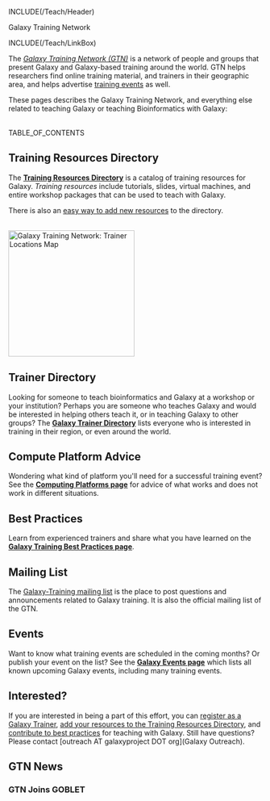 INCLUDE(/Teach/Header)

<div class="title">Galaxy Training Network</div>

INCLUDE(/Teach/LinkBox)

The *[Galaxy Training Network (GTN)](/Teach/GTN)* is a network of people and groups that present Galaxy and Galaxy-based training around the world.  GTN helps researchers find online training material, and trainers in their geographic area, and helps advertise [training events](/Events) as well.

These pages describes the Galaxy Training Network, and everything else related to teaching Galaxy or teaching Bioinformatics with Galaxy:

<div class='left'><br />TABLE_OF_CONTENTS</div>

## Training Resources Directory

The **[Training Resources Directory](/Teach/Resources)** is a catalog of training resources for Galaxy.  *Training resources* include tutorials, slides, virtual machines, and entire workshop packages that can be used to teach with Galaxy.

There is also an [easy way to add new resources](/Teach/Resources.md#add-a-training-resource) to the directory.


<div class='right'><br /> <a href='http://bit.ly/gxytrnmap'><img src='/Teach/GalaxyTrainingMapThumb.png' alt='Galaxy Training Network: Trainer Locations Map' width="250" /></a> </div>

## Trainer Directory

Looking for someone to teach bioinformatics and Galaxy at a workshop or your institution?  Perhaps you are someone who teaches Galaxy and would be interested in helping others teach it, or in teaching Galaxy to other groups?  The **[Galaxy Trainer Directory](/Teach/Trainers)** lists everyone who is interested in training in their region, or even around the world.  

## Compute Platform Advice

Wondering what kind of platform you'll need for a successful training event?  See the **[Computing Platforms page](/Teach/ComputingPlatforms)** for advice of what works and does not work in different situations.

## Best Practices

Learn from experienced trainers and share what you have learned on the **[Galaxy Training Best Practices page](/Teach/BestPractices)**.  

## Mailing List

The [Galaxy-Training mailing list](http://galaxy-training-mailing-list-archive.35427.n7.nabble.com/) is the place to post questions and announcements related to Galaxy training.  It is also the official mailing list of the GTN.

## Events

Want to know what training events are scheduled in the coming months?  Or publish your event on the list?  See the **[Galaxy Events page](/Events)** which lists all known upcoming Galaxy events, including many training events.


## Interested?

If you are interested in being a part of this effort, you can [register as a Galaxy Trainer](/Teach/Trainers), [add your resources to the Training Resources Directory](/Teach/Resources), and [contribute to best practices](/Teach/BestPractices) for teaching with Galaxy.  Still have questions? Please contact [outreach AT galaxyproject DOT org](Galaxy Outreach).


## GTN News

### GTN Joins GOBLET

